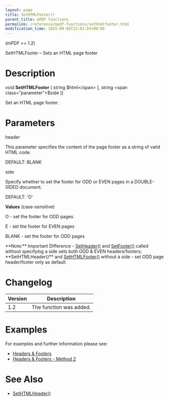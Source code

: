 ```yaml
---
layout: page
title: SetHTMLFooter()
parent_title: mPDF functions
permalink: /reference/mpdf-functions/sethtmlfooter.html
modification_time: 2015-08-05T12:01:03+00:00
---
```


(mPDF &gt;= 1.2)

SetHTMLFooter – Sets an HTML page footer

# Description

void **SetHTMLFooter** ( string <span class="parameter">$html</span> [, string <span class="parameter">$side</span> ])

Set an HTML page footer.

# Parameters

<span class="parameter">header</span>

This parameter specifies the content of the page footer as a string of valid HTML code.

<span class="smallblock">DEFAULT</span>: <span class="smallblock">BLANK</span>

<span class="parameter">side</span>

Specify whether to set the footer for <span class="smallblock">ODD</span> or <span class="smallblock">EVEN</span> pages in a <span class="smallblock">DOUBLE-SIDED</span> document.

<span class="smallblock">DEFAULT</span>: 'O'

**Values** (case-sensitive)

O - set the footer for <span class="smallblock">ODD</span> pages

E - set the footer for <span class="smallblock">EVEN</span> pages

<span class="smallblock">BLANK</span> - set the footer for <span class="smallblock">ODD</span> pages

<div class="alert alert-info" role="alert">**Note:** Important Difference - <a href="{{ "/reference/mpdf-functions/setheader.html" | prepend: site.baseurl }}">SetHeader()</a> and <a href="{{ "/reference/mpdf-functions/setfooter.html" | prepend: site.baseurl }}">SetFooter()</a> called without specifying a <span class="parameter">side</span> sets both <span class="smallblock">ODD</span> &amp; <span class="smallblock">EVEN</span> headers/footers; **SetHTMLHeader()** and <a href="{{ "/reference/mpdf-functions/sethtmlfooter.html" | prepend: site.baseurl }}">SetHTMLFooter()</a> without a <span class="parameter">side</span> - set <span class="smallblock">ODD</span> page header/footer only as default</div>

# Changelog

<table class="table"> <thead>
<tr> <th>Version</th><th>Description</th> </tr>
</thead> <tbody>
<tr>
<td>1.2</td>
<td>The function was added.</td>
</tr>
</tbody> </table>

# Examples

For examples and further information please see:

<ul>
<li class="manual_boxlist"><a href="{{ "/headers-footers/headers-footers.html" | prepend: site.baseurl }}">Headers &amp; Footers</a></li>
<li class="manual_boxlist"><a href="{{ "/headers-footers/method-2.html" | prepend: site.baseurl }}">Headers &amp; Footers - Method 2</a></li>
</ul>

# See Also

<ul>
<li class="manual_boxlist"><a href="{{ "/reference/mpdf-functions/sethtmlfooter.html" | prepend: site.baseurl }}">SetHTMLHeader()</a></li>
</ul>

